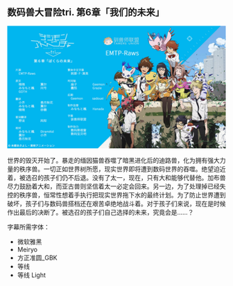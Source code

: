 ## 数码兽大冒险tri. 第6章「我们的未来」

![](./poster.jpg)

世界的毁灭开始了。暴走的缅因猫兽吞噬了暗黑进化后的迪路兽，化为拥有强大力量的秩序兽。一切正如世界树所愿，现实世界即将遭到数码世界的吞噬。绝望迫近着，被选召的孩子们仍不后退。没有了太一，现在，只有大和能够代替他。加布兽尽力鼓励着大和，而亚古兽则坚信着太一必定会回来。另一边，为了处理掉已经失控的秩序兽，恒常性想着手执行把现实世界拖下水的最终计划。为了防止世界遭到破坏，孩子们与数码兽搭档还在艰苦卓绝地战斗着。对于孩子们来说，现在是时候作出最后的决断了。被选召的孩子们自己选择的未来，究竟会是……？

字幕所需字体：
- 微软雅黑
- Meiryo
- 方正准圆_GBK
- 等线
- 等线 Light